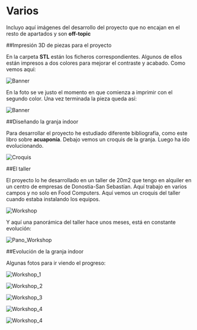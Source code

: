 # Varios

Incluyo aquí imágenes del desarrollo del proyecto que no encajan en el resto de apartados y son  **off-topic**

##Impresión 3D de piezas para el proyecto

En la carpeta **STL** están los ficheros correspondientes. Algunos de ellos están impresos a dos colores para mejorar el contraste y acabado. Como vemos aquí:

![Banner ](Imagenes/Imprimiendo_banner.jpg) 

En la foto se ve justo el momento en que comienza a imprimir con el segundo color. Una vez terminada la pieza queda así:

![Banner ](Imagenes/Banner_openag.jpg) 

##Diseñando la granja indoor

Para desarrollar el proyecto he estudiado diferente bibliografía, como este libro sobre **acuaponía**. Debajo vemos un croquis de la granja. Luego ha ido evolucionando.

![Croquis](Imagenes/Draft_mvps.jpg) 

##El taller

El proyecto lo he desarrollado en un taller de 20m2 que tengo en alquiler en un centro de empresas de Donostia-San Sebastían. Aquí trabajo en varios campos y no solo en Food Computers. Aquí vemos un croquis del taller cuando estaba instalando los equipos.

![Workshop](Imagenes/Workshop_proyecto.jpg) 

Y aquí una panorámica del taller hace unos meses, está en constante evolución:

![Pano_Workshop](Imagenes/Pano_workshop_1.jpg) 

##Evolución de la granja indoor

Algunas fotos para ir viendo el progreso:

![Workshop_1](Imagenes/Area_FC_2.jpg) 

![Workshop_2](Imagenes/Area_FC_3.jpg) 

![Workshop_3](Imagenes/Area_FC_5.jpg) 

![Workshop_4](Imagenes/Area_FC_6.jpg) 

![Workshop_4](Imagenes/Area_FC_7.jpg) 

